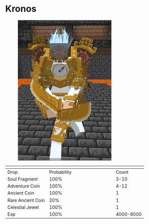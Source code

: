 # Kronos

<figure><img src="../../../../.gitbook/assets/image (4).png" alt="" width="296"><figcaption></figcaption></figure>

<table data-header-hidden><thead><tr><th></th><th width="197"></th><th></th></tr></thead><tbody><tr><td>Drop</td><td>Probability</td><td>Count</td></tr><tr><td>Soul Fragment</td><td>100%</td><td>3-10</td></tr><tr><td>Adventure Coin</td><td>100%</td><td>4-12</td></tr><tr><td>Ancient Coin</td><td>100%</td><td>1</td></tr><tr><td>Rare Ancient Coin</td><td>20%</td><td>1</td></tr><tr><td>Celestial Jewel</td><td>100%</td><td>1</td></tr><tr><td>Exp</td><td>100%</td><td>4000-8000</td></tr></tbody></table>
